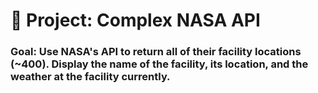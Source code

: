 # 🚀 Project: Complex NASA API

### Goal: Use NASA's API to return all of their facility locations (~400). Display the name of the facility, its location, and the weather at the facility currently. 
